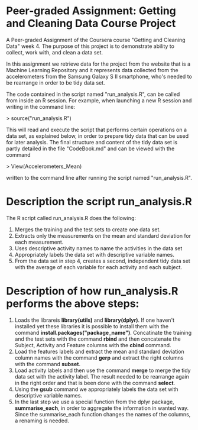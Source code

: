 # Peer-graded Assignment: Getting and Cleaning Data Course Project
A Peer-graded Assignment of the Coursera course "Getting and Cleaning Data" week 4. The purpose of this project is to demonstrate ability to collect, work with, and clean a data set.

In this assignment we retrieve data for the project from the website that is a Machine Learning Repository and it represents data collected from the accelerometers from the Samsung Galaxy S II smartphone, who's needed to be rearrange in order to be tidy data set.

The code contained in the script named "run_analysis.R", can be called from inside an R session. For example, when launching a new R session and writing in the command line:

\> source("run_analysis.R")

This will read and execute the script that performs certain operations on a data set, as explained below, in order to prepare tidy data that can be used for later analysis. The final structure and content of the tidy data set is partly detailed in the file "CodeBook.md" and can be viewed with the command

\> View(Accelerometers_Mean)

written to the command line after running the script named "run_analysis.R".

Description the script run_analysis.R
======================================
The R script called run_analysis.R does the following:

1. Merges the training and the test sets to create one data set.
2. Extracts only the measurements on the mean and standard deviation for each measurement.
3. Uses descriptive activity names to name the activities in the data set
4. Appropriately labels the data set with descriptive variable names.
5. From the data set in step 4, creates a second, independent tidy data set with the average of each variable for each activity and each subject.

Description of how run_analysis.R performs the above steps:
===========================================================
1. Loads the librareis **library(utils)** and **library(dplyr)**. If one haven't installed yet these libraries it is possible to install them with the command **install.packages("package_name")**. Concatinate the training and the test sets with the command **rbind** and then concatenate the Subject, Activity and Feature columns with the **cbind** command. <br />
2. Load the features labels and extract the mean and standard deviation column names with the command **gerp** and extract the right columns with the command **subset**. <br />
3. Load activity labels and then use the command **merge** to merge the tidy data set with the activity label. The result needed to be rearrange again in the right order and that is been done with the command **select**. <br />
4. Using the **gsub** command we appropriately labels the data set with descriptive variable names. <br />
5. In the last step we use a special function from the dplyr package, **summarise_each**, in order to aggregate the information in wanted way. Since the summarise_each function changes the names of the columns, a renaming is needed.
